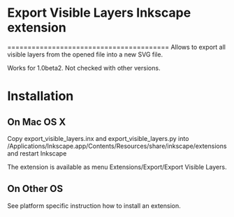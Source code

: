 # Export Visible Layers Inkscape extension
========================================
Allows to export all visible layers from the opened file into a new SVG file.

Works for 1.0beta2. Not checked with other versions.

Installation
============

On Mac OS X
-----------
Copy export_visible_layers.inx and export_visible_layers.py into
/Applications/Inkscape.app/Contents/Resources/share/inkscape/extensions
and restart Inkscape

The extension is available as menu Extensions/Export/Export Visible Layers.

On Other OS
-----------
See platform specific instruction how to install an extension.
